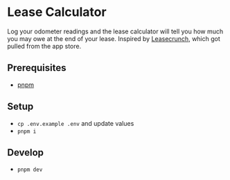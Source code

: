 # Lease Calculator

Log your odometer readings and the lease calculator will tell you how much you may owe at the end of your lease. Inspired by [Leasecrunch](https://apptopia.com/ios/app/506197601/about?google_analytics_client_id=GA1.2.1306107075.1694266904), which got pulled from the app store.

## Prerequisites

- [pnpm](https://pnpm.js.org/en/installation)

## Setup

- `cp .env.example .env` and update values
- `pnpm i`

## Develop

- `pnpm dev`
